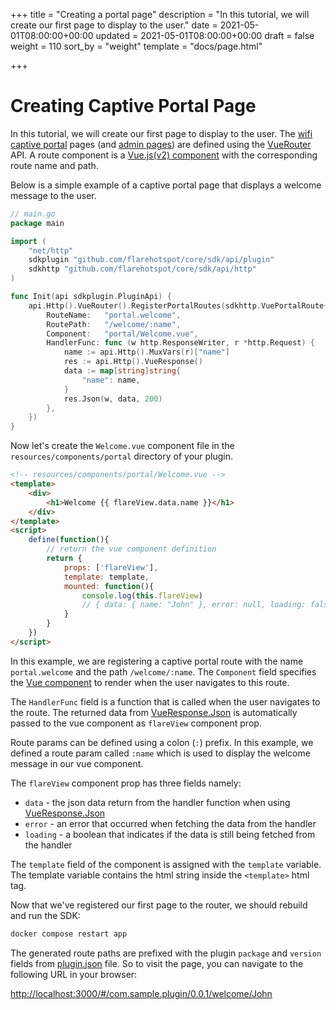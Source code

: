+++
title = "Creating a portal page"
description = "In this tutorial, we will create our first page to display to the user."
date = 2021-05-01T08:00:00+00:00
updated = 2021-05-01T08:00:00+00:00
draft = false
weight = 110
sort_by = "weight"
template = "docs/page.html"

+++

# Creating Captive Portal Page

In this tutorial, we will create our first page to display to the user.
The [wifi captive portal](https://en.wikipedia.org/wiki/Captive_portal) pages (and [admin pages](../creating-admin-page)) are defined using the [VueRouter](../api/vue-router/) API.
A route component is a [Vue.js(v2) component](https://v2.vuejs.org/v2/guide/components) with the corresponding route name and path.

Below is a simple example of a captive portal page that displays a welcome message to the user.

```go
// main.go
package main

import (
    "net/http"
    sdkplugin "github.com/flarehotspot/core/sdk/api/plugin"
    sdkhttp "github.com/flarehotspot/core/sdk/api/http"
)

func Init(api sdkplugin.PluginApi) {
	api.Http().VueRouter().RegisterPortalRoutes(sdkhttp.VuePortalRoute{
		RouteName:   "portal.welcome",
		RoutePath:   "/welcome/:name",
		Component:   "portal/Welcome.vue",
		HandlerFunc: func (w http.ResponseWriter, r *http.Request) {
		    name := api.Http().MuxVars(r)["name"]
            res := api.Http().VueResponse()
            data := map[string]string{
                "name": name,
            }
            res.Json(w, data, 200)
        },
	})
}
```

Now let's create the `Welcome.vue` component file in the `resources/components/portal` directory of your plugin.

```html
<!-- resources/components/portal/Welcome.vue -->
<template>
    <div>
        <h1>Welcome {{ flareView.data.name }}</h1>
    </div>
</template>
<script>
    define(function(){
        // return the vue component definition
        return {
            props: ['flareView'],
            template: template,
            mounted: function(){
                console.log(this.flareView)
                // { data: { name: "John" }, error: null, loading: false }
            }
        }
    })
</script>
```

In this example, we are registering a captive portal route with the name `portal.welcome` and the path `/welcome/:name`.
The `Component` field specifies the [Vue component](https://v2.vuejs.org/v2/guide/components) to render when the user navigates to this route.

The `HandlerFunc` field is a function that is called when the user navigates to the route.
The returned data from [VueResponse.Json](../api/vue-response/#json) is automatically passed to the vue component as `flareView` component prop.

Route params can be defined using a colon (`:`) prefix. In this example, we defined a route param called `:name` which is used to display the welcome message in our vue component.

The `flareView` component prop has three fields namely:

- `data` - the json data return from the handler function when using [VueResponse.Json](../api/vue-response/#json)
- `error` - an error that occurred when fetching the data from the handler
- `loading` - a boolean that indicates if the data is still being fetched from the handler

The `template` field of the component is assigned with the `template` variable. The template variable contains the html string inside the `<template>` html tag.

Now that we've registered our first page to the router, we should rebuild and run the SDK:
```bash
docker compose restart app
```

The generated route paths are prefixed with the plugin `package` and `version` fields from [plugin.json](../api/plugin-json) file.
So to visit the page, you can navigate to the following URL in your browser:

[http://localhost:3000/#/com.sample.plugin/0.0.1/welcome/John](http://localhost:3000/#com.sample.plugin/0.0.1/welcome/John)

